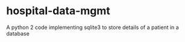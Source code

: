 # hospital-data-mgmt
A python 2 code implementing sqlite3 to store details of a patient in a database

